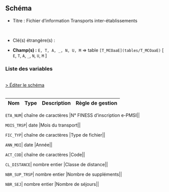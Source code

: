## Schéma


- Titre : Fichier d’information Transports inter-établissements
<br />



- Clé(s) étrangère(s) : <br />

- **Champ(s) :** `E, T, A, _, N, U, M`
  => table `[T_MCOaaE](tables/T_MCOaaE)` [ `E`, `T`, `A`, `_`, `N`, `U`, `M` ]<br />

 
### Liste des variables
<br />
<div>
    <a href="https://gitlab.com/healthdatahub/applications-du-hdh/schema-snds/-/tree/master/schemas/T_MCOaaSUP_TIE/T_MCOaaSUP_TIE.json"
       target="_blank" rel="noopener noreferrer">> Éditer le schéma</a>
</div>
<br />

Nom | Type | Description | Règle de gestion
-|-|-|-



`ETA_NUM`| chaîne de caractères |N° FINESS d’inscription e-PMSI||

`MOIS_TRSP`| date |Mois du transport||

`FIC_TYP`| chaîne de caractères |Type de fichier||

`ANN_MOI`| date |Année||

`ACT_COD`| chaîne de caractères |Code||

`CL_DISTANCE`| nombre entier |Classe de distance||

`NBR_SUP_TRSP`| nombre entier |Nombre de suppléments||

`NBR_SEJ`| nombre entier |Nombre de séjours||
